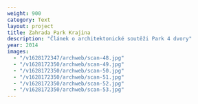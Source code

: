 ```yaml
---
weight: 900
category: Text
layout: project
title: Zahrada Park Krajina
description: "Článek o architektonické soutěži Park 4 dvory"
year: 2014
images:
  - "/v1628172347/archweb/scan-48.jpg"
  - "/v1628172350/archweb/scan-49.jpg"
  - "/v1628172350/archweb/scan-50.jpg"
  - "/v1628172350/archweb/scan-51.jpg"
  - "/v1628172350/archweb/scan-52.jpg"
  - "/v1628172350/archweb/scan-53.jpg"
---
```

